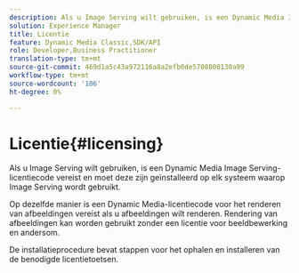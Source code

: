 ```yaml
---
description: Als u Image Serving wilt gebruiken, is een Dynamic Media Image Serving-licentiecode vereist en moet deze zijn geïnstalleerd op elk systeem waarop Image Serving wordt gebruikt.
solution: Experience Manager
title: Licentie
feature: Dynamic Media Classic,SDK/API
role: Developer,Business Practitioner
translation-type: tm+mt
source-git-commit: 469d1a5c43a972116a8a2efb0de5708800130a99
workflow-type: tm+mt
source-wordcount: '106'
ht-degree: 0%

---
```



# Licentie{#licensing}

Als u Image Serving wilt gebruiken, is een Dynamic Media Image Serving-licentiecode vereist en moet deze zijn geïnstalleerd op elk systeem waarop Image Serving wordt gebruikt.

Op dezelfde manier is een Dynamic Media-licentiecode voor het renderen van afbeeldingen vereist als u afbeeldingen wilt renderen. Rendering van afbeeldingen kan worden gebruikt zonder een licentie voor beeldbewerking en andersom.

De installatieprocedure bevat stappen voor het ophalen en installeren van de benodigde licentietoetsen.
